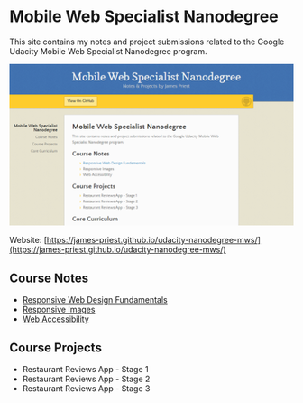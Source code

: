 <!-- markdownlint-disable MD022 MD032 -->
# Mobile Web Specialist Nanodegree
This site contains my notes and project submissions related to the Google Udacity Mobile Web Specialist Nanodegree program.

[![abc](docs/assets/images/mws-site.png)](https://james-priest.github.io/udacity-nanodegree-mws/)

Website: [https://james-priest.github.io/udacity-nanodegree-mws/](https://james-priest.github.io/udacity-nanodegree-mws/)

## Course Notes
- [Responsive Web Design Fundamentals](docs/course-notes/responsive-web-design-fundamentals.md)
- [Responsive Images](docs/course-notes/responsive-images.md)
- [Web Accessibility](docs/course-notes/web-accessibility.md)

## Course Projects

- Restaurant Reviews App - Stage 1
- Restaurant Reviews App - Stage 2
- Restaurant Reviews App - Stage 3